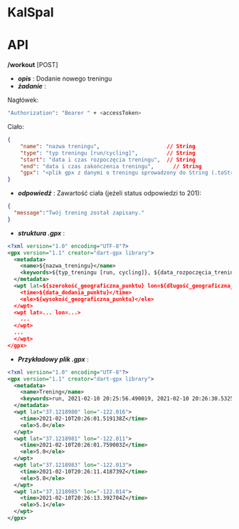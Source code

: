 # KalSpal
# API
 **/workout** [POST]

  - ***opis*** :  Dodanie nowego treningu
  - ***żadanie*** : 

Nagłówek:
```sh
"Authorization": "Bearer " + <accessToken>
```
  Ciało:
```json
{
    "name": "nazwa treningu",                     // String
    "type": "typ treningu [run/cycling]",         // String
    "start": "data i czas rozpoczęcia treningu",  // String
    "end": "data i czas zakończenia treningu",      // String
    "gpx": "<plik gpx z danymi o treningu sprowadzony do String (.toString())>"       // String
}
```


  - ***odpowiedź*** : 
  Zawartość ciała (jeżeli status odpowiedzi to 201):
```json
{
  "message":"Twój trening został zapisany."
}
```

  - ***struktura .gpx*** : 
```xml
<?xml version="1.0" encoding="UTF-8"?>
<gpx version="1.1" creator="dart-gpx library">
  <metadata>
    <name>${nazwa_treningu}</name>
    <keywords>${typ_treningu [run, cycling]}, ${data_rozpoczęcia_treningu}, ${data_zakończenia_treningu}</keywords>
  </metadata>
  <wpt lat=${szerokość_geograficzna_punktu} lon=${długość_geograficzna_punktu}>
    <time>${data_dodania_punktu}</time>
    <ele>${wysokość_geograficzna_punktu}</ele>
  </wpt>
  <wpt lat=... lon=...>
    ...
  </wpt>
  ...
  </wpt>
</gpx>
```



  - ***Przykładowy plik .gpx*** : 
```xml
<?xml version="1.0" encoding="UTF-8"?>
<gpx version="1.1" creator="dart-gpx library">
  <metadata>
    <name>Trening</name>
    <keywords>run, 2021-02-10 20:25:56.490019, 2021-02-10 20:26:30.532531</keywords>
  </metadata>
  <wpt lat="37.1218980" lon="-122.016">
    <time>2021-02-10T20:26:01.519138Z</time>
    <ele>5.0</ele>
  </wpt>
  <wpt lat="37.1218981" lon="-122.011">
    <time>2021-02-10T20:26:01.759003Z</time>
    <ele>5.0</ele>
  </wpt>
  <wpt lat="37.1218983" lon="-122.013">
    <time>2021-02-10T20:26:11.418739Z</time>
    <ele>5.0</ele>
  </wpt>
  <wpt lat="37.1218985" lon="-122.014">
    <time>2021-02-10T20:26:13.392704Z</time>
    <ele>5.1</ele>
  </wpt>
</gpx>
```